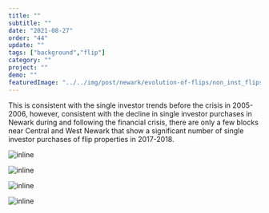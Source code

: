 ```yaml
---
title: "" 
subtitle: ""
date: "2021-08-27"
order: "44"
update: ""
tags: ["background","flip"]
category: ""
project: ""
demo: ""
featuredImage: "../../img/post/newark/evolution-of-flips/non_inst_flips_morans_05_06.png"
---
```


This is consistent with the single investor trends before the crisis in 2005-2006, however, consistent with the decline in single investor purchases in Newark during and following the financial crisis, there are only a few blocks near Central and West Newark that show a significant number of single investor purchases of flip properties in 2017-2018.  

![inline]("/../../img/post/newark/evolution-of-flips/inst_flip_morans_05_06.png")

![inline]("/../../img/post/newark/evolution-of-flips/non_inst_flip_newark_morans_legend.png")

![inline]("/../../img/post/newark/evolution-of-flips/non_inst_flip_morans_17_18.png")

![inline]("/../../img/post/newark/evolution-of-flips/non_inst_flip_newark_morans_legend.png")
